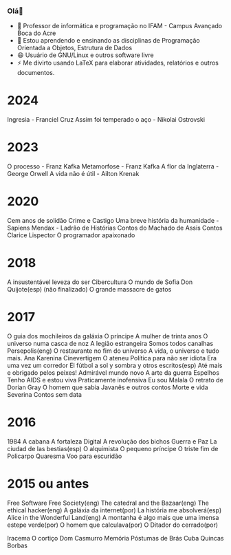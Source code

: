 ### Olá👋


<!--**gilmargn/gilmargn** is a ✨ _special_ ✨ repository because its `README.md` (this file) appears on your GitHub profile. -->


- 🔭 Professor de informática e programação no IFAM - Campus Avançado Boca do Acre
- 🌱 Estou aprendendo e ensinando as disciplinas de Programação Orientada a Objetos, Estrutura de Dados
- 😄 Usuário de GNU/Linux e outros software livre
- ⚡ Me divirto usando LaTeX para elaborar atividades, relatórios e outros documentos.
<!-- - 🤔 I’m looking for help with ...
- 💬 Ask me about ...
- 📫 How to reach me: ... -->

# 2024
Ingresia - Franciel Cruz
Assim foi temperado o aço - Nikolai Ostrovski 

# 2023
O processo - Franz Kafka
Metamorfose - Franz Kafka
A flor da Inglaterra - George Orwell
A vida não é útil - Ailton Krenak


# 2020
Cem anos de solidão
Crime e Castigo
Uma breve história da humanidade - Sapiens
Mendax - Ladrão de Histórias
Contos do Machado de Assis
Contos Clarice Lispector
O programador apaixonado

# 2018
A insustentável leveza do ser
Cibercultura
O mundo de Sofia
Don Quijote(esp) (não finalizado)
O grande massacre de gatos

# 2017

O guia dos mochileiros da galáxia
O príncipe
A mulher de trinta anos
O universo numa casca de noz
A legião estrangeira
Somos todos canalhas
Persepolis(eng)
O restaurante no fim do universo
A vida, o universo e tudo mais.
Ana Karenina
Cinevertigem
O ateneu
Política para não ser idiota
Era uma vez um corredor
El fútbol a sol y sombra y otros escritos(esp)
Até mais e obrigado pelos peixes!
Admirável mundo novo
A arte da guerra
Espelhos
Tenho AIDS e estou viva
Praticamente inofensiva
Eu sou Malala
O retrato de Dorian Gray
O homem que sabia Javanês e outros contos
Morte e vida Severina
Contos sem data

# 2016

1984
A cabana
A fortaleza Digital
A revolução dos bichos
Guerra e Paz
La ciudad de las bestias(esp)
O alquimista
O pequeno príncipe 
O triste fim de Policarpo Quaresma
Voo para escuridão

# 2015 ou antes

Free Software Free Society(eng)
The catedral and the Bazaar(eng)
The ethical hacker(eng)
A galáxia da internet(por)
La história me absolverá(esp)
Alice in the Wonderful Land(eng)
A montanha é algo mais que uma imensa estepe verde(por)
O homem que calculava(por)
O Ditador do cerrado(por)

Iracema
O cortiço
Dom Casmurro
Memória Póstumas de Brás Cuba
Quincas Borbas
